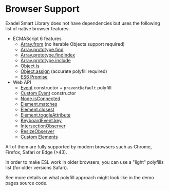 # Browser Support

<a name="content"></a>

Exadel Smart Library does not have dependencies but uses the following list of native browser features:

- ECMAScript 6 features
    - [Array.from](https://developer.mozilla.org/en-US/docs/Web/JavaScript/Reference/Global_Objects/Array/from) (no Iterable Objects support required)
    - [Array.prototype.find](https://developer.mozilla.org/en-US/docs/Web/JavaScript/Reference/Global_Objects/Array/find)
    - [Array.prototype.findIndex](https://developer.mozilla.org/en-US/docs/Web/JavaScript/Reference/Global_Objects/Array/findIndex)
    - [Array.prototype.include](https://developer.mozilla.org/en-US/docs/Web/JavaScript/Reference/Global_Objects/Array/includes)
    - [Object.is](https://developer.mozilla.org/en-US/docs/Web/JavaScript/Reference/Global_Objects/Object/is)
    - [Object.assign](https://developer.mozilla.org/en-US/docs/Web/JavaScript/Reference/Global_Objects/Object/assign) (accurate polyfill required)
    - [ES6 Promise](https://developer.mozilla.org/en-US/docs/Web/JavaScript/Reference/Global_Objects/Promise)
- Web API
    - [Event](https://developer.mozilla.org/en-US/docs/Web/API/Event) constructor + `preventDefault` polyfill
    - [Custom Event](https://developer.mozilla.org/en-US/docs/Web/API/CustomEvent) constructor
    - [Node.isConnected](https://developer.mozilla.org/en-US/docs/Web/API/Node/isConnected)
    - [Element.matches](https://developer.mozilla.org/en-US/docs/Web/API/Element/matches)
    - [Element.closest](https://developer.mozilla.org/en-US/docs/Web/API/Element/closest)
    - [Element.toggleAttribute](https://developer.mozilla.org/en-US/docs/Web/API/Element/toggleAttribute)
    - [KeyboardEvent.key](https://developer.mozilla.org/en-US/docs/Web/API/KeyboardEvent/key)
    - [IntersectionObserver](https://developer.mozilla.org/en-US/docs/Web/API/IntersectionObserver)
    - [ResizeObserver](https://developer.mozilla.org/en-US/docs/Web/API/ResizeObserver)
    - [Custom Elements](https://developer.mozilla.org/en-US/docs/Web/Web_Components/Using_custom_elements)

All of them are fully supported by modern browsers such as Chrome, Firefox, Safari or Edge (>43).

In order to make ESL work in older browsers, you can use a "light" polyfills list (for older versions Safari).

See more details on what polyfill approach might look like in the demo pages source code.
